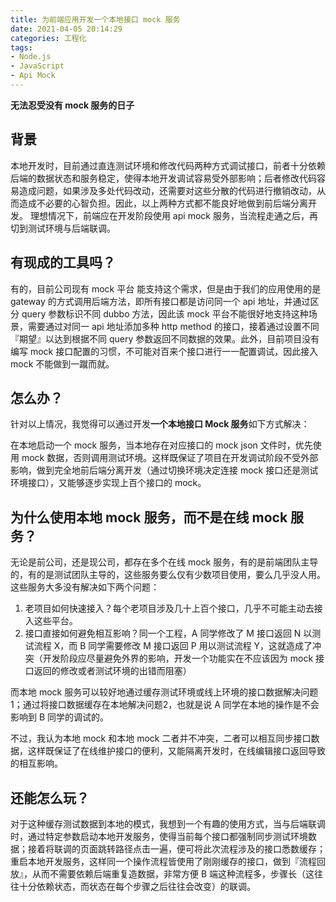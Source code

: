 ```yaml
---
title: 为前端应用开发一个本地接口 mock 服务
date: 2021-04-05 20:14:29
categories: 工程化
tags:
- Node.js
- JavaScript
- Api Mock
---
```


**无法忍受没有 mock 服务的日子**

<!-- more -->



## 背景

本地开发时，目前通过直连测试环境和修改代码两种方式调试接口，前者十分依赖后端的数据状态和服务稳定，使得本地开发调试容易受外部影响；后者修改代码容易造成问题，如果涉及多处代码改动，还需要对这些分散的代码进行撤销改动，从而造成不必要的心智负担。因此，以上两种方式都不能良好地做到前后端分离开发。
理想情况下，前端应在开发阶段使用 api mock 服务，当流程走通之后，再切到测试环境与后端联调。



## 有现成的工具吗？

有的，目前公司现有 mock 平台 能支持这个需求，但是由于我们的应用使用的是 gateway 的方式调用后端方法，即所有接口都是访问同一个 api 地址，并通过区分 query 参数标识不同 dubbo 方法，因此该 mock 平台不能很好地支持这种场景，需要通过对同一 api 地址添加多种 http method 的接口，接着通过设置不同『期望』以达到根据不同 query 参数返回不同数据的效果。此外，目前项目没有编写 mock 接口配置的习惯，不可能对百来个接口进行一一配置调试，因此接入 mock 不能做到一蹴而就。



## 怎么办？

针对以上情况，我觉得可以通过开发**一个本地接口 Mock 服务**如下方式解决：

在本地启动一个 mock 服务，当本地存在对应接口的 mock json 文件时，优先使用 mock 数据，否则调用测试环境。这样既保证了项目在开发调试阶段不受外部影响，做到完全地前后端分离开发（通过切换环境决定连接 mock 接口还是测试环境接口），又能够逐步实现上百个接口的 mock。



## 为什么使用本地 mock 服务，而不是在线 mock 服务？

无论是前公司，还是现公司，都存在多个在线 mock 服务，有的是前端团队主导的，有的是测试团队主导的，这些服务要么仅有少数项目使用，要么几乎没人用。这些服务大多没有解决如下两个问题：

1. 老项目如何快速接入？每个老项目涉及几十上百个接口，几乎不可能主动去接入这些平台。
2. 接口直接如何避免相互影响？同一个工程，A 同学修改了 M 接口返回 N 以测试流程 X，而 B 同学需要修改 M 接口返回 P 用以测试流程 Y，这就造成了冲突（开发阶段应尽量避免外界的影响，开发一个功能实在不应该因为 mock 接口返回的修改或者测试环境的出错而阻塞）

而本地 mock 服务可以较好地通过缓存测试环境或线上环境的接口数据解决问题1；通过将接口数据缓存在本地解决问题2，也就是说 A 同学在本地的操作是不会影响到 B 同学的调试的。

不过，我认为本地 mock 和本地 mock 二者并不冲突，二者可以相互同步接口数据，这样既保证了在线维护接口的便利，又能隔离开发时，在线编辑接口返回导致的相互影响。



## 还能怎么玩？

对于这种缓存测试数据到本地的模式，我想到一个有趣的使用方式，当与后端联调时，通过特定参数启动本地开发服务，使得当前每个接口都强制同步测试环境数据；接着将联调的页面跳转路径点击一遍，便可将此次流程涉及的接口悉数缓存；重启本地开发服务，这样同一个操作流程皆使用了刚刚缓存的接口，做到『流程回放』，从而不需要依赖后端重复造数据，非常方便 B 端这种流程多，步骤长（这往往十分依赖状态，而状态在每个步骤之后往往会改变）的联调。

